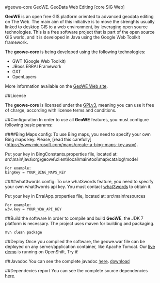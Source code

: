 #geowe-core
GeoWE. GeoData Web Editing [core SIG Web]

**GeoWE** is an open free GIS platform oriented to advanced geodata editing on The Web. The main aim of this initiative is to move the strenghts usually linked to desktop GIS to a web environment, by leveraging open source technologies. This is a free software project that is part of the open source GIS world, and it is developed in Java using the Google Web Toolkit framework.


The **geowe-core** is being developed using the following technologies:
- GWT (Google Web Toolkit)
- JBoss ERRAI Framework
- GXT
- OpenLayers

More information available on the [GeoWE Web site](http://geowe.org/).

##License

The **geowe-core** is licensed under the [GPLv3](https://www.gnu.org/licenses/gpl-3.0.html), meaning you can use it free of charge, according with license terms and conditions.

##Configuration
In order to use all **GeoWE** features, you must configure following basic params:

####Bing Maps config:
To use Bing maps, you need to specify your own Bing maps key. Please, [read this carefully] (https://www.microsoft.com/maps/create-a-bing-maps-key.aspx).

Put your key in BingConstants.properties file, located at: src\main\java\org\geowe\client\local\main\tool\map\catalog\model

	For example:
	bingKey = YOUR_BING_MAPS_KEY

####what3words config:
To use what3words feature, you need to specify your own what3words api key. You must contact [what3words](http://what3words.com) to obtain it.

Put your key in ErraiApp.properties file, located at: src\main\resources

	For example:
	w3w.key = YOUR_W3W_API_KEY
	
##Build the software
In order to compile and build **GeoWE**, the JDK 7 platform is necessary. The project uses maven for building and packaging.
	
	mvn clean package

##Deploy
Once you compiled the software, the geowe.war file can be deployed on any server/application container, like Apache Tomcat. Our [live demo](http://map.geowe.org) is running on OpenShift, Try it!

##Javadoc
You can see the complete javadoc [here](http://www.geowe.org/source/apidocs). [download](http://www.geowe.org/source/apidocs/geowe-api.rar)

##Dependecies report
You can see the complete source dependencies [here](http://www.geowe.org/source/dependencies). 
